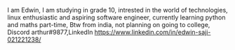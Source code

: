 I am Edwin, I am studying in grade 10,
intrested in the world of technologies,
linux enthusiastic and aspiring software engineer,
currently learning python and maths part-time,
Btw from india, not planning on going to college,
Discord arthur#9877,LinkedIn https://www.linkedin.com/in/edwin-saji-021221238/
